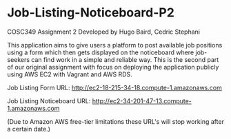 # Job-Listing-Noticeboard-P2

COSC349 Assignment 2 Developed by Hugo Baird, Cedric Stephani

This application aims to give users a platform to post available job positions using a form which then gets displayed on the noticeboard where job-seekers can find work in a simple and reliable way. This is the second part of our original assignment with focus on deploying the application publicly using AWS EC2 with Vagrant and AWS RDS.

Job Listing Form URL: http://ec2-18-215-34-18.compute-1.amazonaws.com

Job Listing Noticeboard URL: http://ec2-34-201-47-13.compute-1.amazonaws.com

(Due to Amazon AWS free-tier limitations these URL's will stop working after a certain date.) 
